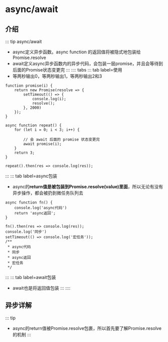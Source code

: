 # async/await
## 介绍
::: tip async/await
* async定义异步函数。async function 的返回值将被隐式地包装给 Promise.resolve
* await定义async异步函数内的异步代码，会包装一层promise，并且会等待到后面的Promise状态变更完
:::
:::: tabs
::: tab label=使用
* 等两秒输出0，等两秒输出1，等两秒输出2和3
```js{11-15}
function promise(i) {
    return new Promise(resolve => {
        setTimeout(() => {
            console.log(i);
            resolve();
        }, 2000)
    });
}

async function repeat() {
    for (let i = 0; i < 3; i++) {

        // 会 await 后面的 promise 状态变更完
        await promise(i);
    }
    return 3;
}

repeat().then(res => console.log(res));
```
:::
::: tab label=async包装
* async的**return值是被包装到Promise.resolve(value)里面**，所以无论有没有异步操作，都会被扔到微任务队列去
```js{3,6}
async function fn() {
    console.log('async代码')
    return 'async返回';
}

fn().then(res => console.log(res));
console.log('同步')
setTimeout(() => console.log('宏任务'));
/**
 * async代码
 * 同步
 * async返回
 * 宏任务
 */
```
:::
::: tab label=await包装
* await也是将返回值包装
:::
::::

## 异步详解
::: tip
* async的return值被Promise.resolve包裹，所以首先要了解Promise.resolve的机制
:::